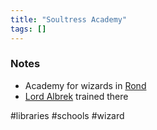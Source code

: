 ```yaml
---
title: "Soultress Academy"
tags: []
---
```


### Notes 

- Academy for wizards in [Rond](posts/Places/Rond.md)
- [Lord Albrek](posts/NPCs/Lord%20Albrek.md) trained there

#libraries #schools #wizard 